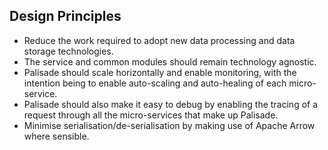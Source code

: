 <!---
Copyright 2020 Crown Copyright

Licensed under the Apache License, Version 2.0 (the "License");
you may not use this file except in compliance with the License.
You may obtain a copy of the License at

  http://www.apache.org/licenses/LICENSE-2.0

Unless required by applicable law or agreed to in writing, software
distributed under the License is distributed on an "AS IS" BASIS,
WITHOUT WARRANTIES OR CONDITIONS OF ANY KIND, either express or implied.
See the License for the specific language governing permissions and
limitations under the License.
--->

## Design Principles
* Reduce the work required to adopt new data processing and data storage technologies.
* The service and common modules should remain technology agnostic.
* Palisade should scale horizontally and enable monitoring, with the intention being to enable auto-scaling and auto-healing of each micro-service.
* Palisade should also make it easy to debug by enabling the tracing of a request through all the micro-services that make up Palisade.
* Minimise serialisation/de-serialisation by making use of Apache Arrow where sensible.